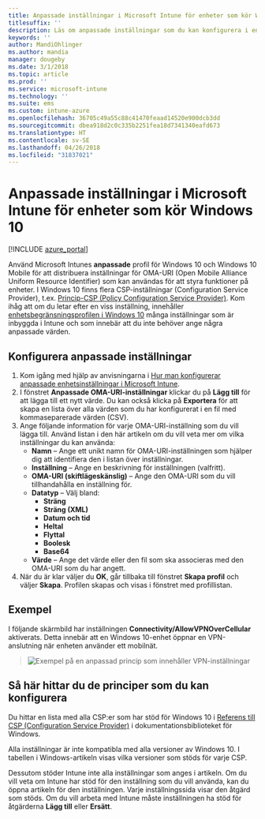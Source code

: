 ```yaml
---
title: Anpassade inställningar i Microsoft Intune för enheter som kör Windows 10
titlesuffix: ''
description: Läs om anpassade inställningar som du kan konfigurera i en anpassad Windows 10-profil.
keywords: ''
author: MandiOhlinger
ms.author: mandia
manager: dougeby
ms.date: 3/1/2018
ms.topic: article
ms.prod: ''
ms.service: microsoft-intune
ms.technology: ''
ms.suite: ems
ms.custom: intune-azure
ms.openlocfilehash: 36705c49a55c88c41470feaad14520e900dcb3dd
ms.sourcegitcommit: dbea918d2c0c335b2251fea18d7341340eafd673
ms.translationtype: HT
ms.contentlocale: sv-SE
ms.lasthandoff: 04/26/2018
ms.locfileid: "31837021"
---
```

# <a name="microsoft-intune-custom-device-settings-for-devices-running-windows-10"></a>Anpassade inställningar i Microsoft Intune för enheter som kör Windows 10

[!INCLUDE [azure_portal](./includes/azure_portal.md)]

 Använd Microsoft Intunes **anpassade** profil för Windows 10 och Windows 10 Mobile för att distribuera inställningar för OMA-URI (Open Mobile Alliance Uniform Resource Identifier) som kan användas för att styra funktioner på enheter. I Windows 10 finns flera CSP-inställningar (Configuration Service Provider), t.ex. [Princip-CSP (Policy Configuration Service Provider)](https://technet.microsoft.com/itpro/windows/manage/how-it-pros-can-use-configuration-service-providers).
Kom ihåg att om du letar efter en viss inställning, innehåller [enhetsbegränsningsprofilen i Windows 10](device-restrictions-windows-10.md) många inställningar som är inbyggda i Intune och som innebär att du inte behöver ange några anpassade värden.

## <a name="configure-custom-settings"></a>Konfigurera anpassade inställningar

1. Kom igång med hjälp av anvisningarna i [Hur man konfigurerar anpassade enhetsinställningar i Microsoft Intune](custom-settings-configure.md).
1. I fönstret **Anpassade OMA-URI-inställningar** klickar du på **Lägg till** för att lägga till ett nytt värde. Du kan också klicka på **Exportera** för att skapa en lista över alla värden som du har konfigurerat i en fil med kommaseparerade värden (CSV).
1. Ange följande information för varje OMA-URI-inställning som du vill lägga till. Använd listan i den här artikeln om du vill veta mer om vilka inställningar du kan använda:
    - **Namn** – Ange ett unikt namn för OMA-URI-inställningen som hjälper dig att identifiera den i listan över inställningar.
    - **Inställning** – Ange en beskrivning för inställningen (valfritt).
    - **OMA-URI (skiftlägeskänslig)** – Ange den OMA-URI som du vill tillhandahålla en inställning för.
    - **Datatyp** – Välj bland:
        - **Sträng**
        - **Sträng (XML)**
        - **Datum och tid**
        - **Heltal**
        - **Flyttal**
        - **Boolesk**
        - **Base64**
    - **Värde** – Ange det värde eller den fil som ska associeras med den OMA-URI som du har angett.
1. När du är klar väljer du **OK**, går tillbaka till fönstret **Skapa profil** och väljer **Skapa**.
Profilen skapas och visas i fönstret med profillistan.

## <a name="example"></a>Exempel
I följande skärmbild har inställningen **Connectivity/AllowVPNOverCellular** aktiverats. Detta innebär att en Windows 10-enhet öppnar en VPN-anslutning när enheten använder ett mobilnät.

> ![Exempel på en anpassad princip som innehåller VPN-inställningar](./media/custom-policy-example.png)


## <a name="how-to-find-the-policies-you-can-configure"></a>Så här hittar du de principer som du kan konfigurera

Du hittar en lista med alla CSP:er som har stöd för Windows 10 i [Referens till CSP (Configuration Service Provider)](https://msdn.microsoft.com/windows/hardware/commercialize/customize/mdm/configuration-service-provider-reference) i dokumentationsbiblioteket för Windows.

Alla inställningar är inte kompatibla med alla versioner av Windows 10. I tabellen i Windows-artikeln visas vilka versioner som stöds för varje CSP.

Dessutom stöder Intune inte alla inställningar som anges i artikeln. Om du vill veta om Intune har stöd för den inställning som du vill använda, kan du öppna artikeln för den inställningen. Varje inställningssida visar den åtgärd som stöds. Om du vill arbeta med Intune måste inställningen ha stöd för åtgärderna **Lägg till** eller **Ersätt**.
